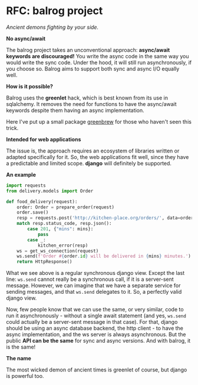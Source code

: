 # RFC: balrog project

*Ancient demons fighting by your side.*

**No async/await**

The balrog project takes an unconventional approach: **async/await keywords are discouraged!**
You write the async code in the same way you would write the sync code.
Under the hood, it will still run asynchronously, if you choose so.
Balrog aims to support both sync and async I/O equally well.

**How is it possible?**

Balrog uses the **greenlet** hack, which is best known from its use in sqlalchemy. It removes the need for functions to have the
async/await keywords despite them having an async implementation.

Here I've put up a small package [greenbrew](https://github.com/balrogproject/greenbrew) for those who haven't seen
this trick.

**Intended for web applications**

The issue is, the approach requires an ecosystem of libraries written or adapted specifically for it.
So, the web applications fit well, since they have a predictable and limited scope.
**django** will definitely be supported.

**An example**

```python
import requests
from delivery.models import Order

def food_delivery(request):
    order: Order = prepare_order(request)
    order.save()
    resp = requests.post('http://kitchen-place.org/orders/', data=order.as_dict())
    match resp.status_code, resp.json():
        case 201, {"mins": mins}:
            pass
        case _:
            kitchen_error(resp)
    ws = get_ws_connection(request)
    ws.send(f'Order #{order.id} will be delivered in {mins} minutes.')
    return HttpResponse()
```

What we see above is a regular synchronous django view. Except the last line: `ws.send` cannot really be a synchronous call,
if it is a server-sent message. However, we can imagine that we have a separate service for sending messages, and that
`ws.send` delegates to it. So, a perfectly valid django view.

Now, few people know that we can use the same, or very similar, code to run it asynchronously - without a single
await statement (and yes, `ws.send` could actually be a server-sent message in that case). For that, django should be
using an async database backend, the http client - to have the async implementation, and the ws server is always
asynchronous. But the public **API can be the same** for sync and async versions. And with balrog, it is the same!

**The name**

The most wicked demon of ancient times is greenlet of course, but django is powerful too.